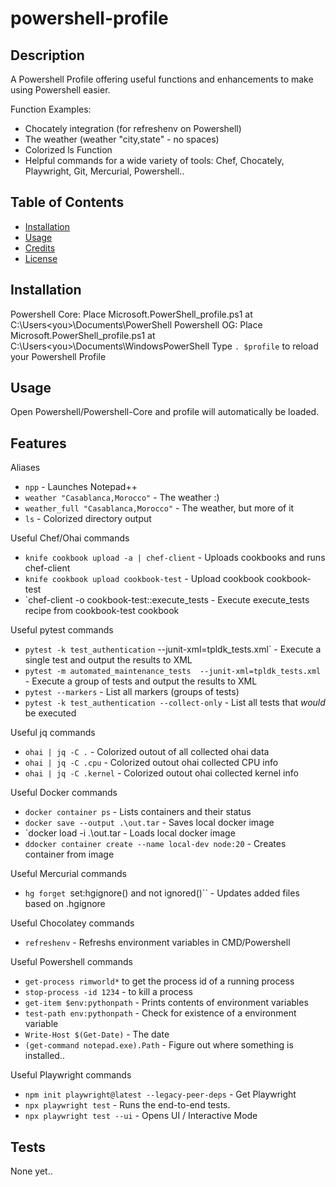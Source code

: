 



# powershell-profile

## Description

A Powershell Profile offering useful functions and enhancements to make using Powershell easier.

Function Examples:
* Chocately integration (for refreshenv on Powershell)
* The weather (weather "city,state" - no spaces)
* Colorized ls Function
* Helpful commands for a wide variety of tools:  Chef, Chocately, Playwright, Git, Mercurial, Powershell.. 

## Table of Contents

- [Installation](#installation)
- [Usage](#usage)
- [Credits](#credits)
- [License](#license)

## Installation

Powershell Core: Place Microsoft.PowerShell_profile.ps1 at C:\Users\<you>\Documents\PowerShell 
Powershell OG: Place Microsoft.PowerShell_profile.ps1 at C:\Users\<you>\Documents\WindowsPowerShell
Type `. $profile` to reload your Powershell Profile

## Usage

Open Powershell/Powershell-Core and profile will automatically be loaded.

## Features

Aliases
* `npp` - Launches Notepad++
* `weather "Casablanca,Morocco"` - The weather :)
* `weather_full "Casablanca,Morocco"` - The weather, but more of it
* `ls` - Colorized directory output

Useful Chef/Ohai commands
* `knife cookbook upload -a | chef-client` - Uploads cookbooks and runs chef-client
* `knife cookbook upload cookbook-test` - Upload cookbook cookbook-test
* `chef-client -o cookbook-test::execute_tests - Execute execute_tests recipe from cookbook-test cookbook

Useful pytest commands
* `pytest -k test_authentication`  --junit-xml=tpldk_tests.xml` - Execute a single test and output the results to XML
* `pytest -m automated_maintenance_tests  --junit-xml=tpldk_tests.xml` - Execute a group of tests and output the results to XML
* `pytest --markers` - List all markers (groups of tests)
* `pytest -k test_authentication --collect-only` - List all tests that *would* be executed

Useful jq commands
* `ohai | jq -C .` - Colorized outout of all collected ohai data
* `ohai | jq -C .cpu` - Colorized outout ohai collected CPU info
* `ohai | jq -C .kernel` - Colorized outout ohai collected kernel info

Useful Docker commands
* `docker container ps` - Lists containers and their status
* `docker save --output .\out.tar` - Saves local docker image
* `docker load -i .\out.tar - Loads local docker image
* `ddocker container create --name local-dev node:20` - Creates container from image

Useful Mercurial commands
* `hg forget `set:hgignore() and not ignored()`` - Updates added files based on .hgignore

Useful Chocolatey commands
* `refreshenv` - Refreshs environment variables in CMD/Powershell

Useful Powershell commands
* `get-process rimworld*` to get the process id of a running process
* `stop-process -id 1234` - to kill a process
* `get-item $env:pythonpath` - Prints contents of environment variables
* `test-path env:pythonpath` - Check for existence of a environment variable
* `Write-Host $(Get-Date)` - The date
* `(get-command notepad.exe).Path` - Figure out where something is installed..

Useful Playwright commands
* `npm init playwright@latest --legacy-peer-deps` - Get Playwright
* `npx playwright test` - Runs the end-to-end tests.
* `npx playwright test --ui` - Opens UI / Interactive Mode

## Tests

None yet..
